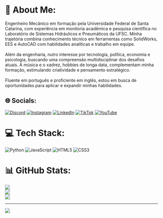 # 💫 About Me:
Engenheiro Mecânico em formação pela Universidade Federal de Santa Catarina, com experiência em monitoria acadêmica e pesquisa científica no Laboratório de Sistemas Hidráulicos e Pneumáticos da UFSC. Minha trajetória combina conhecimento técnico em ferramentas como SolidWorks, EES e AutoCAD com habilidades analíticas e trabalho em equipe.<br><br>Além da engenharia, nutro interesse por tecnologia, política, economia e psicologia, buscando uma compreensão multidisciplinar dos desafios atuais. A música e o xadrez, hobbies de longa data, complementam minha formação, estimulando criatividade e pensamento estratégico.<br><br>Fluente em português e proficiente em inglês, estou em busca de oportunidades para aplicar e expandir minhas habilidades.


## 🌐 Socials:
[![Discord](https://img.shields.io/badge/Discord-%237289DA.svg?logo=discord&logoColor=white)](https://discord.gg/ismaeldarthzera) [![Instagram](https://img.shields.io/badge/Instagram-%23E4405F.svg?logo=Instagram&logoColor=white)](https://instagram.com/ismaelllbatista) [![LinkedIn](https://img.shields.io/badge/LinkedIn-%230077B5.svg?logo=linkedin&logoColor=white)](https://linkedin.com/in/ismael-batista-252509174) [![TikTok](https://img.shields.io/badge/TikTok-%23000000.svg?logo=TikTok&logoColor=white)](https://tiktok.com/@ismaelllbatista) [![YouTube](https://img.shields.io/badge/YouTube-%23FF0000.svg?logo=YouTube&logoColor=white)](https://youtube.com/@IsmaelBBatista) 

# 💻 Tech Stack:
![Python](https://img.shields.io/badge/python-3670A0?style=for-the-badge&logo=python&logoColor=ffdd54) ![JavaScript](https://img.shields.io/badge/javascript-%23323330.svg?style=for-the-badge&logo=javascript&logoColor=%23F7DF1E) ![HTML5](https://img.shields.io/badge/html5-%23E34F26.svg?style=for-the-badge&logo=html5&logoColor=white) ![CSS3](https://img.shields.io/badge/css3-%231572B6.svg?style=for-the-badge&logo=css3&logoColor=white)
# 📊 GitHub Stats:
![](https://github-readme-stats.vercel.app/api?username=ismael11batista&theme=one_dark_pro&hide_border=false&include_all_commits=true&count_private=true)<br/>
![](https://github-readme-streak-stats.herokuapp.com/?user=ismael11batista&theme=one_dark_pro&hide_border=false)<br/>
![](https://github-readme-stats.vercel.app/api/top-langs/?username=ismael11batista&theme=one_dark_pro&hide_border=false&include_all_commits=true&count_private=true&layout=compact)

---
[![](https://visitcount.itsvg.in/api?id=ismael11batista&icon=2&color=1)](https://visitcount.itsvg.in)

<!-- Proudly created with GPRM ( https://gprm.itsvg.in ) -->